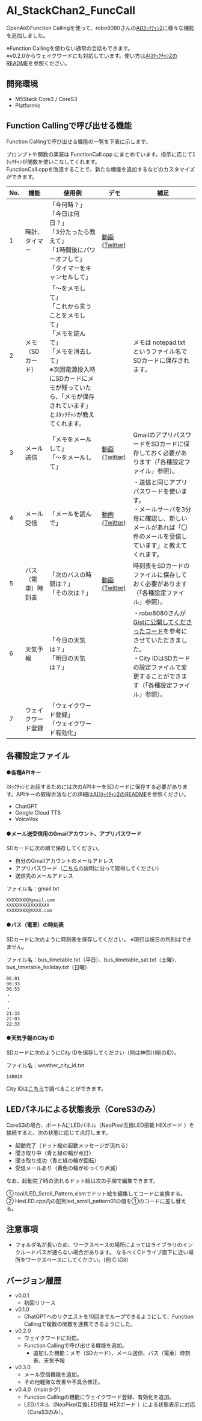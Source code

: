 # AI_StackChan2_FuncCall
OpenAIのFunction Callingを使って、robo8080さんの[AIｽﾀｯｸﾁｬﾝ2](https://github.com/robo8080/AI_StackChan2)に様々な機能を追加しました。  

※Function Callingを使わない通常の会話もできます。  
※v0.2.0からウェイクワードにも対応しています。使い方は[AIｽﾀｯｸﾁｬﾝ2のREADME](https://github.com/robo8080/AI_StackChan2_README/)を参照ください。

## 開発環境
- M5Stack Core2 / CoreS3
- Platformio

## Function Callingで呼び出せる機能
Function Callingで呼び出せる機能の一覧を下表に示します。

プロンプトや関数の実装は FunctionCall.cpp にまとめています。指示に応じてｽﾀｯｸﾁｬﾝが関数を使いこなしてくれます。  
FunctionCall.cppを改造することで、新たな機能を追加するなどのカスタマイズができます。


| No. | 機能 | 使用例 | デモ | 補足 |
| --- | --- | --- | --- | --- |
| 1 | 時計、タイマー | 「今何時？」<br>「今日は何日？」<br>「3分たったら教えて」<br>「1時間後にパワーオフして」<br> 「タイマーをキャンセルして」| [動画(Twitter)](https://twitter.com/motoh_tw/status/1675171545533251584) |
| 2 | メモ（SDカード） | 「～をメモして」<br>「これから言うことをメモして」<br>「メモを読んで」<br>「メモを消去して」<br>※次回電源投入時にSDカードにメモが残っていたら、「メモが保存されています」とｽﾀｯｸﾁｬﾝが教えてくれます。||メモは notepad.txt というファイル名でSDカードに保存されます。|
| 3 | メール送信 | 「メモをメールして」<br>「～をメールして」|[動画(Twitter)](https://twitter.com/motoh_tw/status/1686403120698736640)|GmailのアプリパスワードをSDカードに保存しておく必要があります（「各種設定ファイル」参照）。|
| 4 | メール受信 | 「メールを読んで」|[動画(Twitter)](https://twitter.com/motoh_tw/status/1688132338293882880)|・送信と同じアプリパスワードを使います。<br>・メールサーバを3分毎に確認し、新しいメールがあれば「〇件のメールを受信しています」と教えてくれます。|
| 5 | バス（電車）時刻表 | 「次のバスの時間は？」<br>「その次は？」 |[動画(Twitter)](https://twitter.com/motoh_tw/status/1686404335121686528)|時刻表をSDカードのファイルに保存しておく必要があります（「各種設定ファイル」参照）。|
| 6 | 天気予報 | 「今日の天気は？」<br>「明日の天気は？」 || ・robo8080さんが[Gistに公開してくださったコード](https://gist.github.com/robo8080/60a7bb619f6bae66aa97496371884386)を参考にさせていただきました。<br>・City IDはSDカードの設定ファイルで変更することができます（「各種設定ファイル」参照）。|
| 7 | ウェイクワード登録 | 「ウェイクワード登録」<br>「ウェイクワード有効化」|||




## 各種設定ファイル
#### ●各種APIキー
ｽﾀｯｸﾁｬﾝとお話するためには次のAPIキーをSDカードに保存する必要があります。APIキーの取得方法などの詳細は[AIｽﾀｯｸﾁｬﾝ2のREADME](https://github.com/robo8080/AI_StackChan2_README/)を参照ください。
  - ChatGPT
  - Google Cloud TTS
  - VoiceVox

#### ●メール送受信用のGmailアカウント、アプリパスワード
SDカードに次の順で保存してください。
- 自分のGmailアカウントのメールアドレス
- アプリパスワード（[こちら](https://support.google.com/mail/answer/185833?hl=ja)の説明に沿って取得してください）
- 送信先のメールアドレス

ファイル名：gmail.txt
```
XXXXXXXX@gmail.com 
XXXXXXXXXXXXXXXX
XXXXXXXX@XXXX.com
```

#### ●バス（電車）の時刻表
SDカードに次のように時刻表を保存してください。
※現行は祝日の判別はできません。

ファイル名：bus_timetable.txt（平日）、bus_timetable_sat.txt（土曜）、bus_timetable_holiday.txt（日曜）
```
06:01
06:33
06:53
・
・
・
21:33
22:03
22:33
```
#### ●天気予報のCity ID
SDカードに次のようにCity IDを保存してください（例は神奈川県のID）。

ファイル名：weather_city_id.txt
```
140010
```
City IDは[こちら](https://weather.tsukumijima.net/primary_area.xml)で調べることができます。

## LEDパネルによる状態表示（CoreS3のみ）
CoreS3の場合、ポートAにLEDパネル（NeoPixel互換LED搭載 HEXボード ）を接続すると、次の状態に応じて点灯します。

- 起動完了（ドット絵の起動メッセージが流れる）
- 聞き取り中（青と緑の輪が点灯）
- 聞き取り成功（青と緑の輪が回転）
- 受信メールあり（黄色の輪がゆっくり点滅）

なお、起動完了時の流れるドット絵は次の手順で編集できます。

① tool/LED_Scroll_Pattern.xlsmでドット絵を編集してコードに変換する。  
② HexLED.cpp内の配列led_scroll_pattern01の値を①のコードに差し替える。

## 注意事項
- フォルダ名が長いため、ワークスペースの場所によってはライブラリのインクルードパスが通らない場合があります。
なるべくCドライブ直下に近い場所をワークスペースにしてください。(例 C:\Git)

## バージョン履歴
- v0.0.1
  - 初回リリース
- v0.1.0
  - ChatGPTへのリクエストを10回までループできるようにして、Function Callingで複数の関数を連携できるようにした。
- v0.2.0
  - ウェイクワードに対応。
  - Function Callingで呼び出せる機能を追加。
    - 追加した機能：メモ（SDカード）、メール送信、バス（電車）時刻表、天気予報
- v0.3.0
  - メール受信機能を追加。
  - その他軽微な改善や不具合修正。
- v0.4.0（mainタグ）
  - Function Callingの機能にウェイクワード登録、有効化を追加。
  - LEDパネル（NeoPixel互換LED搭載 HEXボード ）による状態表示に対応（CoreS3のみ）。
